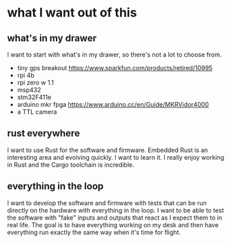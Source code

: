 # what I want out of this

## what's in my drawer

I want to start with what's in my drawer, so there's not a lot to choose from.

- tiny gps breakout https://www.sparkfun.com/products/retired/10995
- rpi 4b
- rpi zero w 1.1
- msp432
- stm32F411e
- arduino mkr fpga https://www.arduino.cc/en/Guide/MKRVidor4000
- a TTL camera

## rust everywhere

I want to use Rust for the software and firmware. Embedded Rust is an
interesting area and evolving quickly. I want to learn it. I really enjoy
working in Rust and the Cargo toolchain is incredible.

## everything in the loop

I want to develop the software and firmware with tests that can be run directly
on the hardware with everything in the loop. I want to be able to test the
software with "fake" inputs and outputs that react as I expect them to in real
life. The goal is to have everything working on my desk and then have everything
run exactly the same way when it's time for flight.
